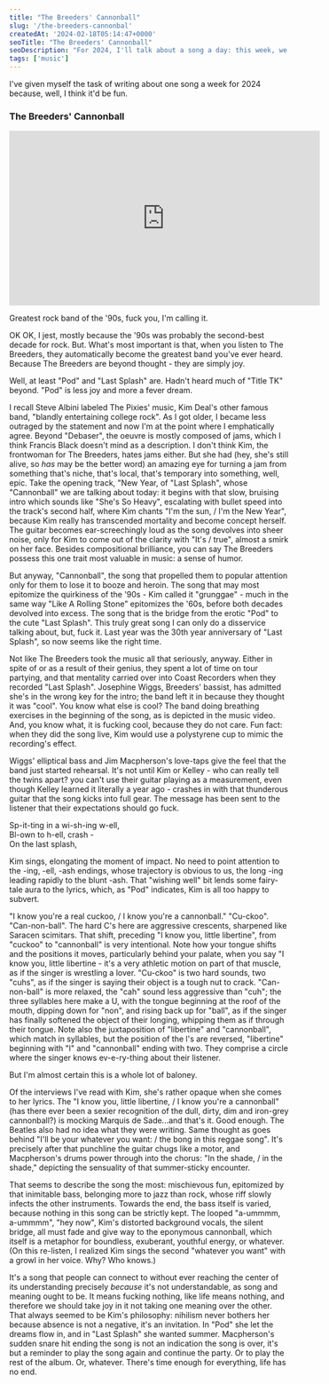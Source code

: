 ```yaml
---
title: "The Breeders' Cannonball"
slug: '/the-breeders-cannonbal'
createdAt: '2024-02-18T05:14:47+0000'
seoTitle: "The Breeders' Cannonball"
seoDescription: "For 2024, I'll talk about a song a day: this week, we'll talk about The Breeders' Cannonball."
tags: ['music']
---
```


I've given myself the task of writing about one song a week for 2024 because, well, I think it'd be fun.

### The Breeders' Cannonball

<iframe width="560" height="315" src="https://www.youtube.com/embed/fxvkI9MTQw4?si=O6QZg4-zQUx9rUC1" title="YouTube video player" frameborder="0" allow="accelerometer; autoplay; clipboard-write; encrypted-media; gyroscope; picture-in-picture; web-share" allowfullscreen></iframe>

Greatest rock band of the '90s, fuck you, I'm calling it.

OK OK, I jest, mostly because the '90s was probably the second-best decade for rock. But. What's most important is that, when you listen to The Breeders, they automatically become the greatest band you've ever heard. Because The Breeders are beyond thought - they are simply joy.

Well, at least "Pod" and "Last Splash" are. Hadn't heard much of "Title TK" beyond. "Pod" is less joy and more a fever dream.

I recall Steve Albini labeled The Pixies' music, Kim Deal's other famous band, "blandly entertaining college rock". As I got older, I became less outraged by the statement and now I'm at the point where I emphatically agree. Beyond "Debaser", the oeuvre is mostly composed of jams, which I think Francis Black doesn't mind as a description. I don't think Kim, the frontwoman for The Breeders, hates jams either. But she had (hey, she's still alive, so _has_ may be the better word) an amazing eye for turning a jam from something that's niche, that's local, that's temporary into something, well, epic. Take the opening track, "New Year, of "Last Splash", whose "Cannonball" we are talking about today: it begins with that slow, bruising intro which sounds like "She's So Heavy", escalating with bullet speed into the track's second half, where Kim chants "I'm the sun, / I'm the New Year", because Kim really has transcended mortality and become concept herself. The guitar becomes ear-screechingly loud as the song devolves into sheer noise, only for Kim to come out of the clarity with "It's / true", almost a smirk on her face. Besides compositional brilliance, you can say The Breeders possess this one trait most valuable in music: a sense of humor.

But anyway, "Cannonball", the song that propelled them to popular attention only for them to lose it to booze and heroin. The song that may most epitomize the quirkiness of the '90s - Kim called it "grunggae" - much in the same way "Like A Rolling Stone" epitomizes the '60s, before both decades devolved into excess. The song that is the bridge from the erotic "Pod" to the cute "Last Splash". This truly great song I can only do a disservice talking about, but, fuck it. Last year was the 30th year anniversary of "Last Splash", so now seems like the right time.

Not like The Breeders took the music all that seriously, anyway. Either in spite of or as a result of their genius, they spent a lot of time on tour partying, and that mentality carried over into Coast Recorders when they recorded "Last Splash". Josephine Wiggs, Breeders' bassist, has admitted she's in the wrong key for the intro; the band left it in because they thought it was "cool". You know what else is cool? The band doing breathing exercises in the beginning of the song, as is depicted in the music video. And, you know what, it is fucking cool, because they do not care. Fun fact: when they did the song live, Kim would use a polystyrene cup to mimic the recording's effect.

Wiggs' elliptical bass and Jim Macpherson's love-taps give the feel that the band just started rehearsal. It's not until Kim or Kelley - who can really tell the twins apart? you can't use their guitar playing as a measurement, even though Kelley learned it literally a year ago - crashes in with that thunderous guitar that the song kicks into full gear. The message has been sent to the listener that their expectations should go fuck.

Sp-it-ting in a wi-sh-ing w-ell,<br/>
Bl-own to h-ell, crash -<br/>
On the last splash,<br/>

Kim sings, elongating the moment of impact. No need to point attention to the -ing, -ell, -ash endings, whose trajectory is obvious to us, the long -ing leading rapidly to the blunt -ash. That "wishing well" bit lends some fairy-tale aura to the lyrics, which, as "Pod" indicates, Kim is all too happy to subvert.

"I know you're a real cuckoo, / I know you're a cannonball." "Cu-ckoo". "Can-non-ball". The hard C's here are aggressive crescents, sharpened like Saracen scimitars. That shift, preceding "I know you, little libertine", from "cuckoo" to "cannonball" is very intentional. Note how your tongue shifts and the positions it moves, particularly behind your palate, when you say "I know you, little libertine - it's a very athletic motion on part of that muscle, as if the singer is wrestling a lover. "Cu-ckoo" is two hard sounds, two "cuhs", as if the singer is saying their object is a tough nut to crack. "Can-non-ball" is more relaxed, the "cah" sound less aggressive than "cuh"; the three syllables here make a U, with the tongue beginning at the roof of the mouth, dipping down for "non", and rising back up for "ball", as if the singer has finally softened the object of their longing, whipping them as if through their tongue. Note also the juxtaposition of "libertine" and "cannonball", which match in syllables, but the position of the l's are reversed, "libertine" beginning with "l" and "cannonball" ending with two. They comprise a circle where the singer knows ev-e-ry-thing about their listener.

But I'm almost certain this is a whole lot of baloney.

Of the interviews I've read with Kim, she's rather opaque when she comes to her lyrics. The "I know you, little libertine, / I know you're a cannonball" (has there ever been a sexier recognition of the dull, dirty, dim and iron-grey cannonball?) is mocking Marquis de Sade...and that's it. Good enough. The Beatles also had no idea what they were writing. Same thought as goes behind "I'll be your whatever you want: / the bong in this reggae song". It's precisely after that punchline the guitar chugs like a motor, and Macpherson's drums power through into the chorus: "In the shade, / in the shade," depicting the sensuality of that summer-sticky encounter.

That seems to describe the song the most: mischievous fun, epitomized by that inimitable bass, belonging more to jazz than rock, whose riff slowly infects the other instruments. Towards the end, the bass itself is varied, because nothing in this song can be strictly kept. The looped "a-ummmm, a-ummmm", "hey now", Kim's distorted background vocals, the silent bridge, all must fade and give way to the eponymous cannonball, which itself is a metaphor for boundless, exuberant, youthful energy, or whatever. (On this re-listen, I realized Kim sings the second "whatever you want" with a growl in her voice. Why? Who knows.)

It's a song that people can connect to without ever reaching the center of its understanding precisely _because_ it's not understandable, as song and meaning ought to be. It means fucking nothing, like life means nothing, and therefore we should take joy in it not taking one meaning over the other. That always seemed to be Kim's philosophy: nihilism never bothers her because absence is not a negative, it's an invitation. In "Pod" she let the dreams flow in, and in "Last Splash" she wanted summer. Macpherson's sudden snare hit ending the song is not an indication the song is over, it's but a reminder to play the song again and continue the party. Or to play the rest of the album. Or, whatever. There's time enough for everything, life has no end.

